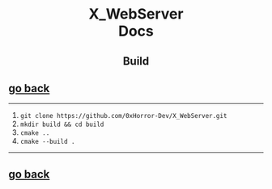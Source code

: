 <h1 align="center"> X_WebServer </br> Docs </h1>
<h2 align="center"> Build </h2>

## [go back](Docs.md)

---

1. ```git clone https://github.com/0xHorror-Dev/X_WebServer.git```
2. ```mkdir build && cd build```
3. ```cmake ..```
4. ```cmake --build .```

---

## [go back](Docs.md)
